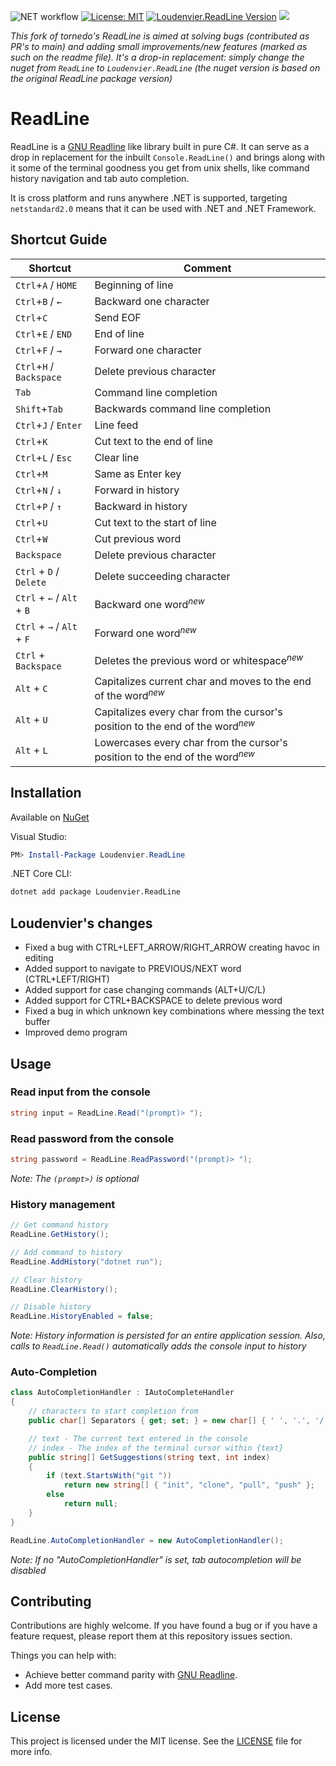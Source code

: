 ![NET workflow](https://github.com/loudenvier/readline/actions/workflows/dotnet.yml/badge.svg?event=push)
[![License: MIT](https://img.shields.io/badge/License-MIT-yellow.svg)](LICENSE)
[![Loudenvier.ReadLine Version](https://img.shields.io/nuget/vpre/Loudenvier.ReadLine?label=NuGet%3A%20Loudenvier.ReadLine)](https://www.nuget.org/packages/Loudenvier.ReadLine)
![](https://img.shields.io/nuget/dt/Loudenvier.ReadLine)

_This fork of tornedo's ReadLine is aimed at solving bugs (contributed as PR's to main) and adding small improvements/new features (marked as such on the readme file). It's a drop-in replacement: simply change the nuget from `ReadLine` to `Loudenvier.ReadLine` (the nuget version is based on the original ReadLine package version)_

# ReadLine

ReadLine is a [GNU Readline](https://en.wikipedia.org/wiki/GNU_Readline) like library built in pure C#. It can serve as a drop in replacement for the inbuilt `Console.ReadLine()` and brings along
with it some of the terminal goodness you get from unix shells, like command history navigation and tab auto completion.

It is cross platform and runs anywhere .NET is supported, targeting `netstandard2.0` means that it can be used with .NET and .NET Framework.

## Shortcut Guide

| Shortcut                       | Comment                           |
| ------------------------------ | --------------------------------- |
| `Ctrl`+`A` / `HOME`            | Beginning of line                 |
| `Ctrl`+`B` / `←`               | Backward one character            |
| `Ctrl`+`C`                     | Send EOF                          |
| `Ctrl`+`E` / `END`             | End of line                       |
| `Ctrl`+`F` / `→`               | Forward one character             |
| `Ctrl`+`H` / `Backspace`       | Delete previous character         |
| `Tab`                          | Command line completion           |
| `Shift`+`Tab`                  | Backwards command line completion |
| `Ctrl`+`J` / `Enter`           | Line feed                         |
| `Ctrl`+`K`                     | Cut text to the end of line       |
| `Ctrl`+`L` / `Esc`             | Clear line                        |
| `Ctrl`+`M`                     | Same as Enter key                 |
| `Ctrl`+`N` / `↓`               | Forward in history                |
| `Ctrl`+`P` / `↑`               | Backward in history               |
| `Ctrl`+`U`                     | Cut text to the start of line     |
| `Ctrl`+`W`                     | Cut previous word                 |
| `Backspace`                    | Delete previous character         |
| `Ctrl` + `D` / `Delete`        | Delete succeeding character       |
| `Ctrl` + `←` / `Alt` + `B`     | Backward one word<sup>_new_</sup> |
| `Ctrl` + `→` / `Alt` + `F`     | Forward one word<sup>_new_</sup>  |
| `Ctrl` + `Backspace`           | Deletes the previous word or whitespace<sup>_new_</sup>  |
| `Alt` + `C`                    | Capitalizes current char and moves to the end of the word<sup>_new_</sup>  |
| `Alt` + `U`                    | Capitalizes every char from the cursor's position to the end of the word<sup>_new_</sup>  |
| `Alt` + `L`                    | Lowercases every char from the cursor's position to the end of the word<sup>_new_</sup>  |

## Installation

Available on [NuGet](https://www.nuget.org/packages/Loudenvier.ReadLine/)

Visual Studio:

```powershell
PM> Install-Package Loudenvier.ReadLine
```

.NET Core CLI:

```bash
dotnet add package Loudenvier.ReadLine
```

## Loudenvier's changes

* Fixed a bug with CTRL+LEFT_ARROW/RIGHT_ARROW creating havoc in editing
* Added support to navigate to PREVIOUS/NEXT word (CTRL+LEFT/RIGHT)
* Added support for case changing commands (ALT+U/C/L)
* Added support for CTRL+BACKSPACE to delete previous word
* Fixed a bug in which unknown key combinations where messing the text buffer
* Improved demo program

## Usage

### Read input from the console

```csharp
string input = ReadLine.Read("(prompt)> ");
```

### Read password from the console

```csharp
string password = ReadLine.ReadPassword("(prompt)> ");
```

_Note: The `(prompt>)` is  optional_

### History management

```csharp
// Get command history
ReadLine.GetHistory();

// Add command to history
ReadLine.AddHistory("dotnet run");

// Clear history
ReadLine.ClearHistory();

// Disable history
ReadLine.HistoryEnabled = false;
```

_Note: History information is persisted for an entire application session. Also, calls to `ReadLine.Read()` automatically adds the console input to history_

### Auto-Completion

```csharp
class AutoCompletionHandler : IAutoCompleteHandler
{
    // characters to start completion from
    public char[] Separators { get; set; } = new char[] { ' ', '.', '/' };

    // text - The current text entered in the console
    // index - The index of the terminal cursor within {text}
    public string[] GetSuggestions(string text, int index)
    {
        if (text.StartsWith("git "))
            return new string[] { "init", "clone", "pull", "push" };
        else
            return null;
    }
}

ReadLine.AutoCompletionHandler = new AutoCompletionHandler();
```

_Note: If no "AutoCompletionHandler" is set, tab autocompletion will be disabled_

## Contributing

Contributions are highly welcome. If you have found a bug or if you have a feature request, please report them at this repository issues section.

Things you can help with:
* Achieve better command parity with [GNU Readline](https://en.wikipedia.org/wiki/GNU_Readline).
* Add more test cases.

## License

This project is licensed under the MIT license. See the [LICENSE](LICENSE) file for more info.
